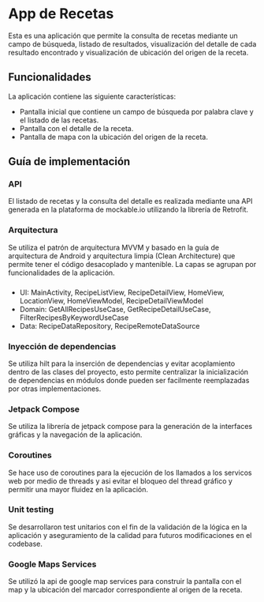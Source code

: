 # App de Recetas
Esta es una aplicación que permite la consulta de recetas mediante un campo de búsqueda, listado de resultados, visualización del detalle de cada resultado encontrado y visualización de ubicación del origen de la receta.

## Funcionalidades
La aplicación contiene las siguiente características:

* Pantalla inicial que contiene un campo de búsqueda por palabra clave y el listado de las recetas.
* Pantalla con el detalle de la receta.
* Pantalla de mapa con la ubicación del origen de la receta.

## Guía de implementación

### API
El listado de recetas y la consulta del detalle es realizada mediante una API generada en la plataforma de mockable.io utilizando la librería de Retrofit.

### Arquitectura
Se utiliza el patrón de arquitectura MVVM y basado en la guía de arquitectura de Android y arquitectura limpia (Clean Architecture) que permite tener el código desacoplado y mantenible. La capas se agrupan por funcionalidades de la aplicación.

###
* UI: MainActivity, RecipeListView, RecipeDetailView, HomeView, LocationView, HomeViewModel, RecipeDetailViewModel
* Domain: GetAllRecipesUseCase, GetRecipeDetailUseCase, FilterRecipesByKeywordUseCase
* Data: RecipeDataRepository, RecipeRemoteDataSource


### Inyección de dependencias
Se utiliza hilt para la inserción de dependencias y evitar acoplamiento dentro de las clases del proyecto, esto permite centralizar la inicialización de dependencias en módulos donde pueden ser facilmente reemplazadas por otras implementaciones.

### Jetpack Compose
Se utiliza la librería de jetpack compose para la generación de la interfaces gráficas y la navegación de la aplicación.

### Coroutines
Se hace uso de coroutines para la ejecución de los llamados a los servicos web por medio de threads y asi evitar el bloqueo del thread gráfico y permitir una mayor fluidez en la aplicación.

### Unit testing
Se desarrollaron test unitarios con el fin de la validación de la lógica en la aplicación y aseguramiento de la calidad para futuros modificaciones en el codebase.

### Google Maps Services
Se utilizó la api de google map services para construir la pantalla con el map y la ubicación del marcador correspondiente al origen de la receta.
